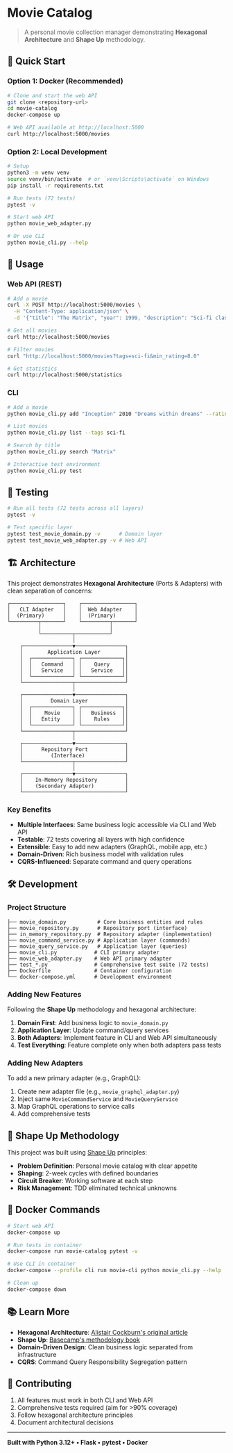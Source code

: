# Movie Catalog

> A personal movie collection manager demonstrating **Hexagonal Architecture** and **Shape Up** methodology.

## 🚀 Quick Start

### Option 1: Docker (Recommended)

```bash
# Clone and start the web API
git clone <repository-url>
cd movie-catalog
docker-compose up

# Web API available at http://localhost:5000
curl http://localhost:5000/movies
```

### Option 2: Local Development

```bash
# Setup
python3 -m venv venv
source venv/bin/activate  # or `venv\Scripts\activate` on Windows
pip install -r requirements.txt

# Run tests (72 tests)
pytest -v

# Start web API
python movie_web_adapter.py

# Or use CLI
python movie_cli.py --help
```

## 📖 Usage

### Web API (REST)

```bash
# Add a movie
curl -X POST http://localhost:5000/movies \
  -H "Content-Type: application/json" \
  -d '{"title": "The Matrix", "year": 1999, "description": "Sci-fi classic", "rating": 9.0, "tags": ["sci-fi", "action"]}'

# Get all movies
curl http://localhost:5000/movies

# Filter movies
curl "http://localhost:5000/movies?tags=sci-fi&min_rating=8.0"

# Get statistics
curl http://localhost:5000/statistics
```

### CLI

```bash
# Add a movie
python movie_cli.py add "Inception" 2010 "Dreams within dreams" --rating 8.8 --tags sci-fi thriller

# List movies
python movie_cli.py list --tags sci-fi

# Search by title
python movie_cli.py search "Matrix"

# Interactive test environment
python movie_cli.py test
```

## 🧪 Testing

```bash
# Run all tests (72 tests across all layers)
pytest -v

# Test specific layer
pytest test_movie_domain.py -v      # Domain layer
pytest test_movie_web_adapter.py -v # Web API
```

## 🏗️ Architecture

This project demonstrates **Hexagonal Architecture** (Ports & Adapters) with clean separation of concerns:

```
┌─────────────────┐    ┌─────────────────┐
│   CLI Adapter   │    │  Web Adapter    │
│  (Primary)      │    │  (Primary)      │
└─────────┬───────┘    └─────────┬───────┘
          │                      │
          └──────────┬───────────┘
                     │
    ┌────────────────▼────────────────┐
    │        Application Layer        │
    │  ┌─────────────┐ ┌─────────────┐│
    │  │   Command   │ │    Query    ││
    │  │   Service   │ │   Service   ││
    │  └─────────────┘ └─────────────┘│
    └────────────────┬────────────────┘
                     │
    ┌────────────────▼────────────────┐
    │         Domain Layer            │
    │  ┌─────────────┐ ┌─────────────┐│
    │  │    Movie    │ │   Business  ││
    │  │   Entity    │ │    Rules    ││
    │  └─────────────┘ └─────────────┘│
    └────────────────┬────────────────┘
                     │
    ┌────────────────▼────────────────┐
    │      Repository Port            │
    │         (Interface)             │
    └────────────────┬────────────────┘
                     │
    ┌────────────────▼────────────────┐
    │    In-Memory Repository         │
    │    (Secondary Adapter)          │
    └─────────────────────────────────┘
```

### Key Benefits

- **Multiple Interfaces**: Same business logic accessible via CLI and Web API
- **Testable**: 72 tests covering all layers with high confidence
- **Extensible**: Easy to add new adapters (GraphQL, mobile app, etc.)
- **Domain-Driven**: Rich business model with validation rules
- **CQRS-Influenced**: Separate command and query operations

## 🛠️ Development

### Project Structure

```
├── movie_domain.py          # Core business entities and rules
├── movie_repository.py      # Repository port (interface)
├── in_memory_repository.py  # Repository adapter (implementation)
├── movie_command_service.py # Application layer (commands)
├── movie_query_service.py   # Application layer (queries)
├── movie_cli.py            # CLI primary adapter
├── movie_web_adapter.py    # Web API primary adapter
├── test_*.py               # Comprehensive test suite (72 tests)
├── Dockerfile              # Container configuration
└── docker-compose.yml      # Development environment
```

### Adding New Features

Following the **Shape Up** methodology and hexagonal architecture:

1. **Domain First**: Add business logic to `movie_domain.py`
2. **Application Layer**: Update command/query services
3. **Both Adapters**: Implement feature in CLI and Web API simultaneously
4. **Test Everything**: Feature complete only when both adapters pass tests

### Adding New Adapters

To add a new primary adapter (e.g., GraphQL):

1. Create new adapter file (e.g., `movie_graphql_adapter.py`)
2. Inject same `MovieCommandService` and `MovieQueryService`
3. Map GraphQL operations to service calls
4. Add comprehensive tests

## 🎯 Shape Up Methodology

This project was built using [Shape Up](https://basecamp.com/shapeup) principles:

- **Problem Definition**: Personal movie catalog with clear appetite
- **Shaping**: 2-week cycles with defined boundaries
- **Circuit Breaker**: Working software at each step
- **Risk Management**: TDD eliminated technical unknowns

## 🐳 Docker Commands

```bash
# Start web API
docker-compose up

# Run tests in container
docker-compose run movie-catalog pytest -v

# Use CLI in container
docker-compose --profile cli run movie-cli python movie_cli.py --help

# Clean up
docker-compose down
```

## 📚 Learn More

- **Hexagonal Architecture**: [Alistair Cockburn's original article](https://alistair.cockburn.us/hexagonal-architecture/)
- **Shape Up**: [Basecamp's methodology book](https://basecamp.com/shapeup)
- **Domain-Driven Design**: Clean business logic separated from infrastructure
- **CQRS**: Command Query Responsibility Segregation pattern

## 🤝 Contributing

1. All features must work in both CLI and Web API
2. Comprehensive tests required (aim for >90% coverage)
3. Follow hexagonal architecture principles
4. Document architectural decisions

---

**Built with Python 3.12+ • Flask • pytest • Docker**